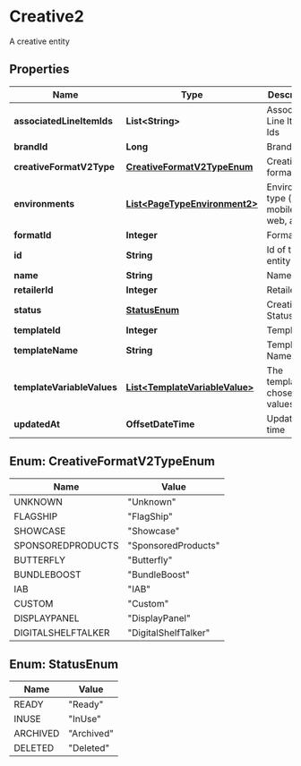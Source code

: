 

# Creative2

A creative entity

## Properties

| Name | Type | Description | Notes |
|------------ | ------------- | ------------- | -------------|
|**associatedLineItemIds** | **List&lt;String&gt;** | Associated Line Item Ids |  |
|**brandId** | **Long** | Brand Id |  |
|**creativeFormatV2Type** | [**CreativeFormatV2TypeEnum**](#CreativeFormatV2TypeEnum) | Creative format type |  |
|**environments** | [**List&lt;PageTypeEnvironment2&gt;**](PageTypeEnvironment2.md) | Environment type (e.g. mobile, web, app) |  |
|**formatId** | **Integer** | Format Id |  |
|**id** | **String** | Id of the entity |  [optional] |
|**name** | **String** | Name |  |
|**retailerId** | **Integer** | Retailer Id |  |
|**status** | [**StatusEnum**](#StatusEnum) | Creative Status |  |
|**templateId** | **Integer** | Template Id |  |
|**templateName** | **String** | Template Name |  |
|**templateVariableValues** | [**List&lt;TemplateVariableValue&gt;**](TemplateVariableValue.md) | The template chosen values |  |
|**updatedAt** | **OffsetDateTime** | Updated at time |  |



## Enum: CreativeFormatV2TypeEnum

| Name | Value |
|---- | -----|
| UNKNOWN | &quot;Unknown&quot; |
| FLAGSHIP | &quot;FlagShip&quot; |
| SHOWCASE | &quot;Showcase&quot; |
| SPONSOREDPRODUCTS | &quot;SponsoredProducts&quot; |
| BUTTERFLY | &quot;Butterfly&quot; |
| BUNDLEBOOST | &quot;BundleBoost&quot; |
| IAB | &quot;IAB&quot; |
| CUSTOM | &quot;Custom&quot; |
| DISPLAYPANEL | &quot;DisplayPanel&quot; |
| DIGITALSHELFTALKER | &quot;DigitalShelfTalker&quot; |



## Enum: StatusEnum

| Name | Value |
|---- | -----|
| READY | &quot;Ready&quot; |
| INUSE | &quot;InUse&quot; |
| ARCHIVED | &quot;Archived&quot; |
| DELETED | &quot;Deleted&quot; |



